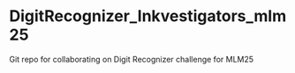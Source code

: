# DigitRecognizer\_Inkvestigators\_mlm25

Git repo for collaborating on Digit Recognizer challenge for MLM25

